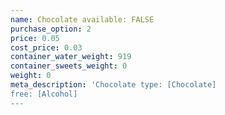 ```yaml
---
name: Chocolate available: FALSE
purchase_option: 2
price: 0.05
cost_price: 0.03
container_water_weight: 919
container_sweets_weight: 0
weight: 0
meta_description: 'Chocolate type: [Chocolate]
free: [Alcohol]
---
```

